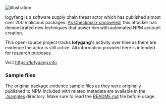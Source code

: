 ![illustration](https://user-images.githubusercontent.com/58976716/193451916-12af4a42-fe94-4410-8b22-2363a23ad672.svg)

logyfang is a software supply chain threat actor which has published almost over 200 malicious packages. [As Checkmarx uncovered](https://medium.com/checkmarx-security/a-beautiful-factory-for-malicious-packages-8937bb57e524), this attacker has demonstrated new techniques that power him with automated NPM account creation.

This open-source project tracks **lofygang**'s activity over time as there are evidence the actor is still active. All information provided here is intended for research purposes.

Visit https://lofygang.info

### Sample files
The original package evidence sample files as they were originally published to NPM included with related metadata are available in the [./samples](https://github.com/checkmarx-security/lofygang/tree/master/samples) directory. Make sure to read the [README.md](https://github.com/checkmarx-security/lofygang/blob/master/samples/README.md) file before usage.